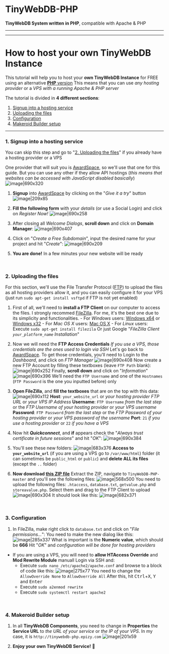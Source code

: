 # TinyWebDB-PHP
**TinyWebDB System written in PHP**, compatible with Apache & PHP

---
---

# How to host your own TinyWebDB Instance
This tutorial will help you to host your **own TinyWebDB Instance** for FREE using an alternative [**PHP** version](https://github.com/Makeroid/TinyWebDB-PHP)
This means that you can use _any hosting provider_ or a _VPS with a running Apache & PHP server_

The tutorial is divided in **4 different sections**:
1. [Signup into a hosting service](#heading--signup)
2. [Uploading the files](#heading--upload)
3. [Configuration](#heading--config)
4. [Makeroid Builder setup](#heading--builder)

---

### 1. Signup into a hosting service

You can skip this step and go to "[2. Uploading the files](#heading--upload)" if you already have a hosting provider or a VPS

One provider that will suit you is [AwardSpace](https://www.awardspace.com/), so we'll use that one for this guide. But you can use any other if they allow API hostings (_this means that websites can be accessed with JavaScript disabled basically_)
![image|690x320](https://community.makeroid.io/uploads/default/original/2X/9/9f1b0ab1fb6c170639e93bb210476caeea56b453.jpg)

1. **Signup** into [AwardSpace](https://www.awardspace.com/free-web-hosting-registration/) by clicking on the "_Give it a try_" button
![image|209x85](https://community.makeroid.io/uploads/default/original/2X/b/b5ce7270c77db382c53abb85dd0781248ae47ae5.jpg)

2. **Fill the following form** with your _details_ (or use a Social Login) and click on _Register Now!_
![image|690x258](https://community.makeroid.io/uploads/default/original/2X/6/6ef79c165c1d5c44d661de6eaf5aa534672a1295.png)

3. After closing all _Welcome Dialogs_, **scroll down** and click on **Domain Manager**:
![image|690x407](https://community.makeroid.io/uploads/default/original/2X/c/c048a9b5582ee4f730e469a9740038e48d40e107.png)

4. Click on "_Create a Free Subdomain_", input the desired name for your project and hit "_Create_":
![image|690x209](https://community.makeroid.io/uploads/default/original/2X/f/f8973a8612893df015de90e04d74cf5ef34db766.png)

5. **You are done!** In a few minutes your new website will be ready

&nbsp;

### 2. Uploading the files

For this section, we'll use the File Transfer Protocol ([FTP](https://en.wikipedia.org/wiki/File_Transfer_Protocol)) to upload the files as all hosting providers allow it, and you can easily configure it for your VPS (just run `sudo apt-get install vsftpd` if FTP is not yet enabled)

1. First of all, we'll need to **install a FTP Client** on our computer to access the files. I strongly recommed [FileZilla](https://filezilla-project.org/). For me, it's the best one due to its simplicity and functionalities.
<b></b> - For _Windows_ users: [Windows x64](https://download.filezilla-project.org/client/FileZilla_3.34.0_win64-setup_bundled.exe) or [Windows x32](https://download.filezilla-project.org/client/FileZilla_3.34.0_win32-setup_bundled.exe)
<b></b> - For _Mac OS X_ users: [Mac OS X](https://download.filezilla-project.org/client/FileZilla_3.34.0_macosx-x86_setup_bundled.dmg)
<b></b> - For _Linux_ users: Execute `sudo apt-get install filezila`
Or just Google "_FileZilla Client `your_platform_name` Installation_"

2. Now we will need the **FTP Access Credentials**
_If you use a VPS, those credentials are the ones used to login via SSH_
Let's go back to [AwardSpace](https://awardspace.net). To get those credentials, you'll need to Login to the _Dashboard_, and click on _FTP Manager_
![image|690x408](https://community.makeroid.io/uploads/default/original/2X/0/0a3f31fed2eb59a7152ae1bd03b3f5c7121d4c20.png)
Now create a new FTP Account by filling these textboxes (leave `FTP Path` blank):
![image|690x252](https://community.makeroid.io/uploads/default/original/2X/2/29d0d68b297d720f60c8f62e7aff65771f20b420.png)
Finally, **scroll down** and click on "_Information_"
![image|690x396](https://community.makeroid.io/uploads/default/original/2X/b/b2b7d5caba4d1a1e3e133a305778ce9504604fe9.png)
We’ll need the `FTP Username` and one of the `Hostnames` (`FTP Password` is the one you inputted before) only

3. **Open FileZilla**, and **fill the textboxes** that are on the top with this data:
![image|690x112](https://community.makeroid.io/uploads/default/original/2X/1/1bb9d1030d91121807b9750a2ae031b9df7f6266.png)
**Host**: `your_website_url` or _your hosting provider FTP URL_ or _your VPS IP Address_
**Username**: `FTP Username` _from the last step_ or the _FTP Username of your hosting provider_ or _your VPS username_
**Password**: `FTP Password` _from the last step_ or the _FTP Password of your hosting provider_ or _your VPS password of the username_
**Port**: `21` _if you use a hosting provider_ or `22` _if you have a VPS_

4. Now hit **_Quickconnect_**, and **if** appears check the "_Always trust certificate in future sessions_" and hit "_OK_":
![image|690x384](https://community.makeroid.io/uploads/default/original/2X/1/17ac138bb7d68222fc93d435a15184bd277011bb.png)

5. You'll see these new folders:
![image|683x376](https://community.makeroid.io/uploads/default/original/2X/3/3608fd87c5d5398186cb3f23a4eadc867c2a558e.png)
**Access to `your_website_url`** (if you are using a VPS go to `/var/www/html`) folder (it can sometimes be `public_html` or `public`) and **delete ALL its files** (except the `..` folder)

6. **Now download [this ZIP file](https://github.com/Makeroid/TinyWebDB-PHP/archive/master.zip)**
Extract the ZIP, navigate to `TinyWebDB-PHP-master` and you'll see the following files:
![image|568x500](https://community.makeroid.io/uploads/default/original/2X/1/1086e10dfde7fd6a1f31a2632167676f2f87aee9.png)
You need to upload the following files: `.htaccess`, `database.txt`, `getvalue.php` and `storeavalue.php`. Select them and drag to the FTP Client to upload
![image|690x304](https://community.makeroid.io/uploads/default/original/2X/e/ebc6278f6d493aa8dec817807c4391cbe7ef1b72.png)
It should look like this:
![image|682x371](https://community.makeroid.io/uploads/default/original/2X/6/6ba1fa61ffac3b907f0204263395c95423140b3b.png)

&nbsp;

### 3. Configuration

1. In FileZilla, make right click to `database.txt` and click on "_File permissions..._":
You need to make the new dialog like this:
![image|285x337](https://community.makeroid.io/uploads/default/original/2X/c/c36a5a46532b377a3ed80f935e722cb95767244d.png)
What is important is the **Numeric value**, which should be **666**
Hit "_OK_" and _configuration will be done for hosting providers_

- If you are using a VPS, you will need to **allow HTAccess Override** and **Mod Rewrite Module** manuall
Login via SSH and:
  - Execute `sudo nano /etc/apache2/apache.conf` and browse to a block of code like this:
![image|275x77](https://community.makeroid.io/uploads/default/original/2X/8/81052954112945a4912e5bcdf04799cf79141844.png)
You need to change the `AllowOverride None` to `AllowOverride All`
After this, hit <kbd>Ctrl</kbd>+<kbd>X</kbd>, <kbd>Y</kbd> and <kbd>Enter</kbd>
  - Execute `sudo a2enmod rewrite`
  - Execute `sudo systemctl restart apache2`

&nbsp;

### 4. Makeroid Builder setup

1. In all **TinyWebDB Components**, you need to change in **Properties** the **Service URL** to _the URL of your service_ or _the IP of your VPS_. In my case, it is `http://tinywebdb-php.epizy.com`
![image|201x59](https://community.makeroid.io/uploads/default/original/2X/7/7308edf0b88c0da6044743a4703e25d01380c403.png)

2. **Enjoy your own TinyWebDB Service!** :tada: